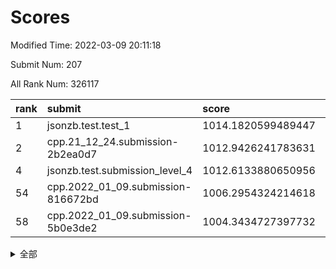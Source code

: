 # Scores

Modified Time: 2022-03-09 20:11:18

Submit Num: 207

All Rank Num: 326117

| rank |               submit               |       score        |       sigma        | pk_num |
| :--- | :--------------------------------- | :----------------- | :----------------- | :----- |
| 1    | jsonzb.test.test_1                 | 1014.1820599489447 | 0.8208318236080979 | 6305   |
| 2    | cpp.21_12_24.submission-2b2ea0d7   | 1012.9426241783631 | 0.7996722506626619 | 6303   |
| 4    | jsonzb.test.submission_level_4     | 1012.6133880650956 | 0.768330840934286  | 6300   |
| 54   | cpp.2022_01_09.submission-816672bd | 1006.2954324214618 | 0.7164362341134006 | 6296   |
| 58   | cpp.2022_01_09.submission-5b0e3de2 | 1004.3434727397732 | 0.7138373325427858 | 6299   |


<details>
<summary>全部</summary>

| rank |                 submit                 |       score        |       sigma        | pk_num |
| :--- | :------------------------------------- | :----------------- | :----------------- | :----- |
| 1    | jsonzb.test.test_1                     | 1014.1820599489447 | 0.8208318236080979 | 6305   |
| 2    | cpp.21_12_24.submission-2b2ea0d7       | 1012.9426241783631 | 0.7996722506626619 | 6303   |
| 3    | gobigger.level_3.submission_level_3_33 | 1012.6233933882683 | 0.7833726044875398 | 6302   |
| 4    | jsonzb.test.submission_level_4         | 1012.6133880650956 | 0.768330840934286  | 6300   |
| 5    | gobigger.level_3.submission_level_3_5  | 1011.4827123220505 | 0.7656531137030507 | 6297   |
| 6    | gobigger.level_3.submission_level_3_14 | 1011.4005671359513 | 0.7550380279753461 | 6299   |
| 7    | gobigger.level_3.submission_level_3_41 | 1010.9745721658899 | 0.7466807388854096 | 6300   |
| 8    | gobigger.level_3.submission_level_3_15 | 1010.883742026334  | 0.7729214743321348 | 6300   |
| 9    | gobigger.level_3.submission_level_3_28 | 1010.8625439465977 | 0.763905262970929  | 6300   |
| 10   | gobigger.level_3.submission_level_3_11 | 1010.7984831530059 | 0.7499168679289058 | 6299   |
| 11   | gobigger.level_3.submission_level_3_46 | 1010.6903540101899 | 0.7677760985783584 | 6302   |
| 12   | gobigger.level_3.submission_level_3_36 | 1010.6400735672514 | 0.7528288709927133 | 6299   |
| 13   | gobigger.level_3.submission_level_3_27 | 1010.5708007205366 | 0.7524153683450345 | 6305   |
| 14   | gobigger.level_3.submission_level_3_24 | 1010.404086642259  | 0.7476432703526407 | 6294   |
| 15   | gobigger.level_3.submission_level_3_42 | 1010.3858832832086 | 0.7692723198361469 | 6304   |
| 16   | gobigger.level_3.submission_level_3_49 | 1010.3542417753937 | 0.761575548858405  | 6298   |
| 17   | gobigger.level_3.submission_level_3_2  | 1010.292272137988  | 0.801910773682272  | 6304   |
| 18   | gobigger.level_3.submission_level_3_6  | 1010.2846613151671 | 0.7504169382673584 | 6305   |
| 19   | gobigger.level_3.submission_level_3_30 | 1010.262000937342  | 0.762282188467878  | 6303   |
| 20   | gobigger.level_3.submission_level_3_37 | 1010.257040550992  | 0.7435129206816447 | 6303   |
| 21   | gobigger.level_3.submission_level_3_20 | 1010.1881797806476 | 0.7885264628746466 | 6301   |
| 22   | gobigger.level_3.submission_level_3_8  | 1010.1532862085311 | 0.7491977782083671 | 6299   |
| 23   | gobigger.level_3.submission_level_3_40 | 1010.1396289608164 | 0.7513641351229413 | 6302   |
| 24   | gobigger.level_3.submission_level_3_10 | 1010.1149797181839 | 0.7704970123826788 | 6302   |
| 25   | gobigger.level_3.submission_level_3_26 | 1010.0889452275045 | 0.7661891421825328 | 6305   |
| 26   | gobigger.level_3.submission_level_3_44 | 1010.0535610796449 | 0.7762663325653302 | 6300   |
| 27   | gobigger.level_3.submission_level_3_43 | 1010.0490828938483 | 0.7390224992277479 | 6301   |
| 28   | gobigger.level_3.submission_level_3_17 | 1010.0037422964433 | 0.7415804117225586 | 6306   |
| 29   | gobigger.level_3.submission_level_3_7  | 1009.9826911964066 | 0.7591648389410971 | 6301   |
| 30   | gobigger.level_3.submission_level_3_3  | 1009.8072579986236 | 0.7649877417252947 | 6302   |
| 31   | gobigger.level_3.submission_level_3_1  | 1009.8049756611064 | 0.775275320755335  | 6293   |
| 32   | gobigger.level_3.submission_level_3_48 | 1009.7703556076523 | 0.7462715902699345 | 6302   |
| 33   | gobigger.level_3.submission_level_3_29 | 1009.726322141626  | 0.7622369083803798 | 6301   |
| 34   | gobigger.level_3.submission_level_3_35 | 1009.6895058982241 | 0.7543540722079671 | 6300   |
| 35   | gobigger.level_3.submission_level_3_25 | 1009.6469605865755 | 0.7406286679181104 | 6307   |
| 36   | gobigger.level_3.submission_level_3_16 | 1009.6413955357029 | 0.7476171521080177 | 6297   |
| 37   | gobigger.level_3.submission_level_3_0  | 1009.5856810101459 | 0.7551598837141605 | 6311   |
| 38   | gobigger.level_3.submission_level_3_9  | 1009.5855925474293 | 0.7299282307839766 | 6302   |
| 39   | gobigger.level_3.submission_level_3_13 | 1009.3812626052867 | 0.7383142081171498 | 6302   |
| 40   | gobigger.level_3.submission_level_3_19 | 1009.2394377331706 | 0.7496773976627097 | 6298   |
| 41   | gobigger.level_3.submission_level_3_21 | 1008.9815425264278 | 0.7468978265535755 | 6302   |
| 42   | gobigger.level_3.submission_level_3_34 | 1008.9317175474556 | 0.7320253896558017 | 6305   |
| 43   | gobigger.level_3.submission_level_3_23 | 1008.8476549221436 | 0.7558242582148155 | 6302   |
| 44   | gobigger.level_3.submission_level_3_22 | 1008.8360059623676 | 0.7816434878934634 | 6296   |
| 45   | gobigger.level_3.submission_level_3_12 | 1008.8303039794723 | 0.7428793004655735 | 6304   |
| 46   | gobigger.level_3.submission_level_3_45 | 1008.6893879158    | 0.7278768560291348 | 6299   |
| 47   | gobigger.level_3.submission_level_3_47 | 1008.5008128834846 | 0.7485748015384482 | 6307   |
| 48   | gobigger.level_3.submission_level_3_39 | 1008.4704126019203 | 0.7397653625467527 | 6307   |
| 49   | gobigger.level_3.submission_level_3_4  | 1008.4652848707544 | 0.7481797215180243 | 6303   |
| 50   | gobigger.level_3.submission_level_3_32 | 1008.3393990000188 | 0.7495926501792418 | 6305   |
| 51   | gobigger.level_3.submission_level_3_18 | 1008.0691125207737 | 0.74558028753151   | 6306   |
| 52   | gobigger.level_3.submission_level_3_31 | 1007.8312053965941 | 0.7482523160159513 | 6304   |
| 53   | gobigger.level_3.submission_level_3_38 | 1007.725193002482  | 0.7383642412359147 | 6301   |
| 54   | cpp.2022_01_09.submission-816672bd     | 1006.2954324214618 | 0.7164362341134006 | 6296   |
| 55   | gobigger.level_1.submission_level_1_46 | 1005.3849269056165 | 0.7146751597726761 | 6301   |
| 56   | gobigger.level_1.submission_level_1_10 | 1004.7505697143802 | 0.7191438978841329 | 6305   |
| 57   | gobigger.level_1.submission_level_1_20 | 1004.5735299767423 | 0.7140500240026267 | 6297   |
| 58   | cpp.2022_01_09.submission-5b0e3de2     | 1004.3434727397732 | 0.7138373325427858 | 6299   |
| 59   | gobigger.level_1.submission_level_1_49 | 1004.3160699757703 | 0.7190339815365467 | 6308   |
| 60   | gobigger.level_1.submission_level_1_29 | 1004.2466519768226 | 0.7095564840012689 | 6301   |
| 61   | gobigger.level_1.submission_level_1_37 | 1004.1651756775943 | 0.7292725634437272 | 6303   |
| 62   | gobigger.level_1.submission_level_1_47 | 1004.0749528851875 | 0.7158412140354362 | 6302   |
| 63   | gobigger.level_1.submission_level_1_7  | 1004.0205158902797 | 0.7220830175428049 | 6302   |
| 64   | gobigger.level_1.submission_level_1_27 | 1004.0051299904496 | 0.7276268856527952 | 6304   |
| 65   | gobigger.level_1.submission_level_1_39 | 1003.9985225816281 | 0.7255551309255829 | 6300   |
| 66   | gobigger.level_1.submission_level_1_45 | 1003.9373221880498 | 0.7167672806871368 | 6300   |
| 67   | gobigger.level_1.submission_level_1_28 | 1003.8932981958284 | 0.7180224555781333 | 6303   |
| 68   | gobigger.level_1.submission_level_1_12 | 1003.777977188399  | 0.7068150156481031 | 6297   |
| 69   | gobigger.level_1.submission_level_1_23 | 1003.7238846536508 | 0.7138650054634713 | 6298   |
| 70   | gobigger.level_1.submission_level_1_16 | 1003.6552176073938 | 0.7162391836550227 | 6305   |
| 71   | gobigger.level_1.submission_level_1_19 | 1003.6292201719713 | 0.7222991014470781 | 6303   |
| 72   | gobigger.level_1.submission_level_1_31 | 1003.5630606519795 | 0.7067808061003003 | 6308   |
| 73   | gobigger.level_1.submission_level_1_40 | 1003.5462979609341 | 0.7124307644330105 | 6298   |
| 74   | gobigger.level_1.submission_level_1_35 | 1003.5173614299517 | 0.7108687958864898 | 6303   |
| 75   | gobigger.level_1.submission_level_1_5  | 1003.5137858089124 | 0.7119872458722564 | 6301   |
| 76   | gobigger.level_1.submission_level_1_1  | 1003.51326164353   | 0.715755645250584  | 6304   |
| 77   | gobigger.level_1.submission_level_1_38 | 1003.5090000108875 | 0.7128206819640457 | 6301   |
| 78   | gobigger.level_1.submission_level_1_18 | 1003.477433088993  | 0.7257431339688551 | 6307   |
| 79   | gobigger.level_1.submission_level_1_4  | 1003.4590286421786 | 0.723834239355073  | 6304   |
| 80   | gobigger.level_1.submission_level_1_41 | 1003.4532225083677 | 0.7201824198083724 | 6301   |
| 81   | gobigger.level_1.submission_level_1_17 | 1003.4255642542715 | 0.701033595288551  | 6306   |
| 82   | gobigger.level_1.submission_level_1_0  | 1003.4185552479261 | 0.7083890379114558 | 6299   |
| 83   | gobigger.level_1.submission_level_1_43 | 1003.4166774587069 | 0.7095549278416159 | 6297   |
| 84   | gobigger.level_1.submission_level_1_2  | 1003.3147894912063 | 0.7225842577763543 | 6297   |
| 85   | gobigger.level_1.submission_level_1_42 | 1003.2585627942182 | 0.709969896432737  | 6303   |
| 86   | gobigger.level_1.submission_level_1_21 | 1003.2007656708523 | 0.713070286059609  | 6302   |
| 87   | gobigger.level_1.submission_level_1_36 | 1003.1419636601684 | 0.7089040655534271 | 6301   |
| 88   | gobigger.level_1.submission_level_1_24 | 1003.1265399970964 | 0.7291356090276682 | 6303   |
| 89   | gobigger.level_1.submission_level_1_25 | 1002.9293484215976 | 0.7157512004171616 | 6307   |
| 90   | gobigger.level_1.submission_level_1_30 | 1002.8361181321259 | 0.7114056394347112 | 6301   |
| 91   | gobigger.level_1.submission_level_1_13 | 1002.7885817566442 | 0.7070175768347459 | 6298   |
| 92   | gobigger.level_1.submission_level_1_33 | 1002.6467158917296 | 0.721896700744607  | 6297   |
| 93   | gobigger.level_1.submission_level_1_9  | 1002.5548546112676 | 0.7031637114987417 | 6301   |
| 94   | gobigger.level_1.submission_level_1_3  | 1002.5451713763199 | 0.698403095553347  | 6299   |
| 95   | gobigger.level_1.submission_level_1_48 | 1002.4750551343396 | 0.7217609585419149 | 6304   |
| 96   | gobigger.level_1.submission_level_1_22 | 1002.4749349731562 | 0.7072909614418468 | 6306   |
| 97   | gobigger.level_1.submission_level_1_8  | 1002.4492783109006 | 0.7108388863635445 | 6297   |
| 98   | gobigger.level_1.submission_level_1_32 | 1002.4414971553323 | 0.7106407901634162 | 6300   |
| 99   | gobigger.level_1.submission_level_1_15 | 1002.3489316138656 | 0.7138212475801089 | 6296   |
| 100  | gobigger.level_1.submission_level_1_34 | 1002.2844557782407 | 0.7059063136512806 | 6304   |
| 101  | gobigger.level_1.submission_level_1_44 | 1002.154605927809  | 0.7066967088975515 | 6305   |
| 102  | gobigger.level_1.submission_level_1_11 | 1002.1405947153322 | 0.7134515304334701 | 6308   |
| 103  | gobigger.level_1.submission_level_1_6  | 1002.0735661886143 | 0.7144059230196815 | 6305   |
| 104  | gobigger.level_1.submission_level_1_14 | 1001.8000264516166 | 0.7036282482236702 | 6303   |
| 105  | gobigger.level_1.submission_level_1_26 | 1001.5041145288116 | 0.7123940486096716 | 6297   |
| 106  | gobigger.random.submission_random_28   | 998.4430734313007  | 0.7076396675031181 | 6305   |
| 107  | gobigger.random.submission_random_29   | 998.15524932945    | 0.7011299710928063 | 6302   |
| 108  | gobigger.random.submission_random_45   | 997.2461848751011  | 0.6997742992933553 | 6305   |
| 109  | gobigger.random.submission_random_46   | 997.2051624953316  | 0.7083424907171011 | 6303   |
| 110  | gobigger.random.submission_random_19   | 997.1354047422111  | 0.7183744523327656 | 6302   |
| 111  | gobigger.random.submission_random_8    | 997.0074981844433  | 0.7004705776373088 | 6298   |
| 112  | gobigger.random.submission_random_12   | 996.9135793248248  | 0.7133837906439694 | 6301   |
| 113  | gobigger.random.submission_random_23   | 996.8435244574621  | 0.7124861628940145 | 6296   |
| 114  | gobigger.random.submission_random_16   | 996.6905505270662  | 0.7040073943084573 | 6308   |
| 115  | gobigger.random.submission_random_39   | 996.6513317265075  | 0.7118765517731142 | 6303   |
| 116  | gobigger.random.submission_random_32   | 996.6147250635727  | 0.7122547621512765 | 6305   |
| 117  | gobigger.random.submission_random_17   | 996.5543474943987  | 0.71050264794281   | 6305   |
| 118  | gobigger.random.submission_random_4    | 996.525996393133   | 0.7060951120795814 | 6298   |
| 119  | gobigger.random.submission_random_1    | 996.4586246810185  | 0.7067599454744604 | 6303   |
| 120  | gobigger.random.submission_random_20   | 996.4282607018417  | 0.7194322047573389 | 6299   |
| 121  | gobigger.random.submission_random_5    | 996.4231551240046  | 0.7139211215849358 | 6305   |
| 122  | gobigger.random.submission_random_0    | 996.3369623669897  | 0.7161208111806486 | 6302   |
| 123  | gobigger.random.submission_random_27   | 996.2603679915014  | 0.7204807700109083 | 6299   |
| 124  | gobigger.random.submission_random_9    | 996.2001670360656  | 0.715306334388262  | 6302   |
| 125  | gobigger.random.submission_random_30   | 996.1508895492829  | 0.7087072981638579 | 6302   |
| 126  | gobigger.random.submission_random_40   | 996.1291042203975  | 0.7084607378663205 | 6301   |
| 127  | gobigger.random.submission_random_15   | 996.0853879203606  | 0.7174768437300618 | 6304   |
| 128  | gobigger.random.submission_random_25   | 996.0628844721971  | 0.718148398059765  | 6305   |
| 129  | gobigger.random.submission_random_11   | 996.0604293242247  | 0.7224142140805125 | 6301   |
| 130  | gobigger.random.submission_random_36   | 996.0208999424294  | 0.718770807029018  | 6300   |
| 131  | gobigger.random.submission_random_14   | 996.0146900217607  | 0.7196153407830337 | 6300   |
| 132  | gobigger.random.submission_random_18   | 995.9370524318638  | 0.7169885356696217 | 6300   |
| 133  | gobigger.random.submission_random_26   | 995.8507246647528  | 0.7131319456115237 | 6304   |
| 134  | gobigger.random.submission_random_44   | 995.8297993975082  | 0.7139318621638624 | 6301   |
| 135  | gobigger.random.submission_random_13   | 995.8228867151449  | 0.7067667361538889 | 6302   |
| 136  | gobigger.random.submission_random_6    | 995.7492416907169  | 0.7123570920143948 | 6299   |
| 137  | gobigger.random.submission_random_43   | 995.7477982686993  | 0.7230235881645715 | 6304   |
| 138  | gobigger.random.submission_random_31   | 995.7372618503224  | 0.7163544704401573 | 6298   |
| 139  | gobigger.random.submission_random_34   | 995.6553220446357  | 0.7029068543412512 | 6300   |
| 140  | gobigger.random.submission_random_42   | 995.5227714870271  | 0.6993982694748885 | 6304   |
| 141  | gobigger.random.submission_random_48   | 995.5203910915511  | 0.7125414402198452 | 6305   |
| 142  | gobigger.random.submission_random_24   | 995.506402663676   | 0.7207159607304893 | 6296   |
| 143  | gobigger.random.submission_random_47   | 995.4312431065769  | 0.7123041145618803 | 6299   |
| 144  | gobigger.random.submission_random_41   | 995.4137728026545  | 0.6941578625463318 | 6301   |
| 145  | gobigger.random.submission_random_49   | 995.388760645883   | 0.7031501912685717 | 6300   |
| 146  | gobigger.random.submission_random_2    | 995.3849378314583  | 0.7063410652027001 | 6302   |
| 147  | gobigger.random.submission_random_10   | 995.3721719099888  | 0.7106466885857954 | 6305   |
| 148  | gobigger.random.submission_random_33   | 995.3636553039152  | 0.7180093139696622 | 6301   |
| 149  | gobigger.random.submission_random_7    | 995.3417497544249  | 0.7151177645741887 | 6303   |
| 150  | gobigger.random.submission_random_21   | 995.2541487474192  | 0.7133351705325257 | 6303   |
| 151  | gobigger.random.submission_random_22   | 995.2456142621163  | 0.7065122938053889 | 6304   |
| 152  | gobigger.random.submission_random_35   | 995.105423997793   | 0.7172200689758423 | 6303   |
| 153  | gobigger.random.submission_random_37   | 995.0271922468233  | 0.7191860472355973 | 6298   |
| 154  | gobigger.random.submission_random_38   | 994.771709696904   | 0.7150957168584591 | 6301   |
| 155  | gobigger.random.submission_random_3    | 994.4933247775048  | 0.7324877169271108 | 6304   |
| 156  | gobigger.level_2.submission_level_2_10 | 994.128541384626   | 0.7316665810891045 | 6297   |
| 157  | gobigger.level_2.submission_level_2_31 | 994.0803563396679  | 0.7161099533235559 | 6299   |
| 158  | gobigger.level_2.submission_level_2_45 | 993.9597116687852  | 0.7409411409036694 | 6301   |
| 159  | gobigger.level_2.submission_level_2_12 | 993.8678890436245  | 0.7270028493241282 | 6298   |
| 160  | gobigger.level_2.submission_level_2_14 | 993.8007220013545  | 0.7317822726022019 | 6305   |
| 161  | gobigger.level_2.submission_level_2_49 | 993.6836238642484  | 0.7473527783313421 | 6302   |
| 162  | gobigger.level_2.submission_level_2_18 | 993.6717329163747  | 0.7230506854250626 | 6304   |
| 163  | gobigger.level_2.submission_level_2_48 | 993.6661199360626  | 0.7385415190235526 | 6300   |
| 164  | gobigger.level_2.submission_level_2_9  | 993.4232965488491  | 0.7241849152367305 | 6302   |
| 165  | gobigger.level_2.submission_level_2_2  | 993.3346910792277  | 0.7409031212124534 | 6305   |
| 166  | gobigger.level_2.submission_level_2_19 | 993.2359014988847  | 0.7256774012740191 | 6296   |
| 167  | gobigger.level_2.submission_level_2_30 | 993.1904439603561  | 0.7449738643618005 | 6304   |
| 168  | gobigger.level_2.submission_level_2_26 | 993.0913424617719  | 0.734676146749283  | 6302   |
| 169  | gobigger.level_2.submission_level_2_3  | 992.9740295348707  | 0.738905706815955  | 6305   |
| 170  | gobigger.level_2.submission_level_2_8  | 992.9113858822839  | 0.7704558444565037 | 6305   |
| 171  | gobigger.level_2.submission_level_2_41 | 992.8562110585317  | 0.7354053497977374 | 6294   |
| 172  | gobigger.level_2.submission_level_2_34 | 992.8483856026884  | 0.7384608475393388 | 6305   |
| 173  | gobigger.level_2.submission_level_2_32 | 992.6437190673569  | 0.7651358612520776 | 6302   |
| 174  | gobigger.level_2.submission_level_2_21 | 992.5892223969051  | 0.7385362021952767 | 6300   |
| 175  | gobigger.level_2.submission_level_2_44 | 992.4969624310478  | 0.7505180418622361 | 6294   |
| 176  | gobigger.level_2.submission_level_2_7  | 992.4535359194456  | 0.7211295614798948 | 6301   |
| 177  | gobigger.level_2.submission_level_2_22 | 992.3219890140687  | 0.7268063572475797 | 6302   |
| 178  | gobigger.level_2.submission_level_2_27 | 992.2848914886087  | 0.7554320189133679 | 6299   |
| 179  | gobigger.level_2.submission_level_2_46 | 992.2363324992302  | 0.7597721601794102 | 6303   |
| 180  | gobigger.level_2.submission_level_2_47 | 992.2250020200669  | 0.7482890953775962 | 6302   |
| 181  | gobigger.level_2.submission_level_2_40 | 992.2045319224525  | 0.7478624559601706 | 6306   |
| 182  | gobigger.level_2.submission_level_2_13 | 992.1828852648707  | 0.743907273669993  | 6304   |
| 183  | gobigger.level_2.submission_level_2_1  | 991.985375052063   | 0.7466772834643655 | 6299   |
| 184  | gobigger.level_2.submission_level_2_29 | 991.8278015359067  | 0.7499446186575591 | 6306   |
| 185  | gobigger.level_2.submission_level_2_43 | 991.7189774933055  | 0.7452238890663248 | 6299   |
| 186  | gobigger.level_2.submission_level_2_24 | 991.7084405861393  | 0.7673847803412517 | 6308   |
| 187  | gobigger.level_2.submission_level_2_20 | 991.5601522795228  | 0.7538692154549487 | 6298   |
| 188  | gobigger.level_2.submission_level_2_28 | 991.5329038347628  | 0.7327900544238424 | 6303   |
| 189  | gobigger.level_2.submission_level_2_23 | 991.5172803973664  | 0.7425247348391578 | 6301   |
| 190  | gobigger.level_2.submission_level_2_39 | 991.2424395374231  | 0.7579837100310849 | 6302   |
| 191  | gobigger.level_2.submission_level_2_17 | 991.1991856446367  | 0.7569860046465214 | 6303   |
| 192  | gobigger.level_2.submission_level_2_5  | 991.1711002124182  | 0.7630902025208003 | 6303   |
| 193  | gobigger.level_2.submission_level_2_38 | 991.1395044612308  | 0.7615936912416199 | 6306   |
| 194  | gobigger.level_2.submission_level_2_36 | 991.0790397879032  | 0.7545592326080092 | 6304   |
| 195  | gobigger.level_2.submission_level_2_0  | 991.0383672148652  | 0.7520130011193089 | 6302   |
| 196  | gobigger.level_2.submission_level_2_42 | 991.0144047794918  | 0.752718330223228  | 6304   |
| 197  | gobigger.level_2.submission_level_2_35 | 990.8783976419212  | 0.7378058894333316 | 6300   |
| 198  | gobigger.level_2.submission_level_2_16 | 990.8038610552529  | 0.7496021213597398 | 6304   |
| 199  | gobigger.level_2.submission_level_2_4  | 990.7761999256281  | 0.7479495374460293 | 6301   |
| 200  | gobigger.level_2.submission_level_2_37 | 990.7037091635701  | 0.761018428992697  | 6303   |
| 201  | gobigger.level_2.submission_level_2_6  | 990.6041094663949  | 0.7641642135330939 | 6308   |
| 202  | gobigger.level_2.submission_level_2_11 | 990.575363204663   | 0.7760677204126598 | 6301   |
| 203  | gobigger.level_2.submission_level_2_15 | 990.3252943299751  | 0.7556052814550066 | 6300   |
| 204  | gobigger.level_2.submission_level_2_33 | 990.2596478794738  | 0.7598124258097491 | 6302   |
| 205  | gobigger.level_2.submission_level_2_25 | 989.5713356202327  | 0.7888639952203207 | 6308   |
| 206  | gobigger.none.submission_none_0        | 978.650162937701   | 1.2291098240472482 | 6299   |
| 207  | gobigger.none.submission_none_1        | 976.7059033780439  | 1.4258856858995326 | 6297   |

</details>